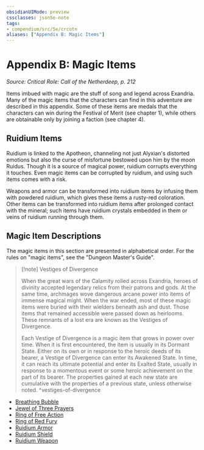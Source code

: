 ```yaml
---
obsidianUIMode: preview
cssclasses: json5e-note
tags:
- compendium/src/5e/crcotn
aliases: ["Appendix B: Magic Items"]
---
```

# Appendix B: Magic Items
*Source: Critical Role: Call of the Netherdeep, p. 212* 

Items imbued with magic are the stuff of song and legend across Exandria. Many of the magic items that the characters can find in this adventure are described in this appendix. Some of these items are medals that the characters can win during the Festival of Merit (see chapter 1), while others are obtainable only by joining a faction (see chapter 4).

## Ruidium Items

Ruidium is linked to the Apotheon, channeling not just Alyxian's distorted emotions but also the curse of misfortune bestowed upon him by the moon Ruidus. Though it is a source of magical power, ruidium corrupts everything it touches. Even magic items can be corrupted by ruidium, and using such items comes with a risk.

Weapons and armor can be transformed into ruidium items by infusing them with powdered ruidium, which gives these items a rusty-red coloration. Other items can be transformed into ruidium items after prolonged contact with the mineral; such items have ruidium crystals embedded in them or veins of ruidium running through them.

## Magic Item Descriptions

The magic items in this section are presented in alphabetical order. For the rules on "magic items", see the "Dungeon Master's Guide".

> [!note] Vestiges of Divergence
> 
> When the great wars of the Calamity rolled across Exandria, heroes of divinity accepted legendary relics from their patrons and gods. At the same time, archmages wove dangerous arcane power into items of immense magical might. When the war ended, most of these magic items were buried with their wielders beneath ash and dust. Those items that remained accessible were passed down as heirlooms. These remnants of a lost era are known as the Vestiges of Divergence.
> 
> Each Vestige of Divergence is a magic item that grows in power over time. When it is first encountered, the item is usually in its Dormant State. Either on its own or in response to the heroic deeds of its bearer, a Vestige of Divergence can enter its Awakened State. In time, it can reach its ultimate potential and enter its Exalted State, usually in response to a momentous event or some heroic achievement on the part of its bearer. The properties gained at each new state are cumulative with the properties of a previous state, unless otherwise noted.
^vestiges-of-divergence

- [Breathing Bubble](Mechanics/items/breathing-bubble-egw.md)  
- [Jewel of Three Prayers](Mechanics/items/jewel-of-three-prayers-crcotn.md)  
- [Ring of Free Action](Mechanics/items/ring-of-free-action.md)  
- [Ring of Red Fury](Mechanics/items/ring-of-red-fury-crcotn.md)  
- [Ruidium Armor](Mechanics/items/ruidium-armor-crcotn.md)  
- [Ruidium Shield](Mechanics/items/ruidium-shield-crcotn.md)  
- [Ruidium Weapon](Mechanics/items/ruidium-weapon-crcotn.md)